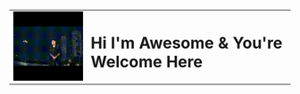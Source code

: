 <table>
  <tr>
    <td>
      <img src="https://github.com/AzileNyamende/AzileNyamende/blob/main/readme.gif" alt="Design & Development">
    </td>
    <td>
      <h1>Hi I'm Awesome & You're Welcome Here</h1>
    </td>
  </tr>
</table>






